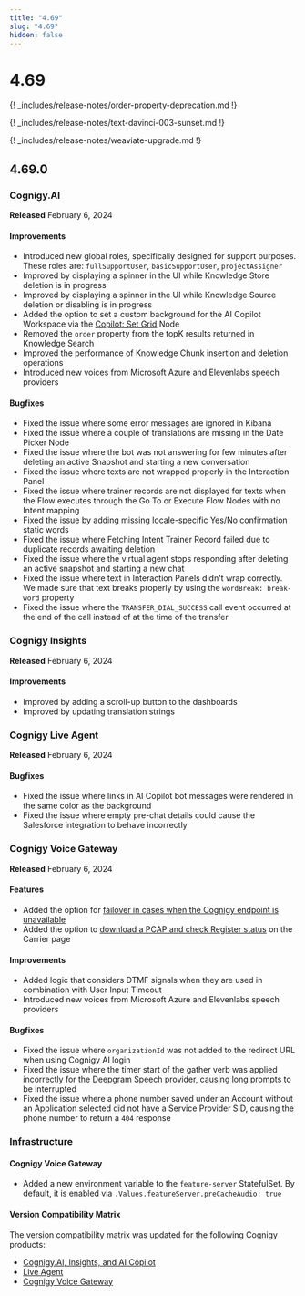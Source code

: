 ```yaml
---
title: "4.69"
slug: "4.69"
hidden: false
---
```


# 4.69

{! _includes/release-notes/order-property-deprecation.md !}

{! _includes/release-notes/text-davinci-003-sunset.md !}

{! _includes/release-notes/weaviate-upgrade.md !}

## 4.69.0

### Cognigy.AI

**Released** February 6, 2024

#### Improvements

- Introduced new global roles, specifically designed for support purposes. These roles are: `fullSupportUser`, `basicSupportUser`, `projectAssigner`
- Improved by displaying a spinner in the UI while Knowledge Store deletion is in progress
- Improved by displaying a spinner in the UI while Knowledge Source deletion or disabling is in progress
- Added the option to set a custom background for the AI Copilot Workspace via the [Copilot: Set Grid](../ai/flow-nodes/ai-copilot/set-grid.md) Node
- Removed the `order` property from the topK results returned in Knowledge Search
- Improved the performance of Knowledge Chunk insertion and deletion operations
- Introduced new voices from Microsoft Azure and Elevenlabs speech providers

#### Bugfixes

- Fixed the issue where some error messages are ignored in Kibana
- Fixed the issue where a couple of translations are missing in the Date Picker Node
- Fixed the issue where the bot was not answering for few minutes after deleting an active Snapshot and starting a new conversation
- Fixed the issue where texts are not wrapped properly in the Interaction Panel
- Fixed the issue where trainer records are not displayed for texts when the Flow executes through the Go To or Execute Flow Nodes with no Intent mapping
- Fixed the issue by adding missing locale-specific Yes/No confirmation static words
- Fixed the issue where Fetching Intent Trainer Record failed due to duplicate records awaiting deletion
- Fixed the issue where the virtual agent stops responding after deleting an active snapshot and starting a new chat
- Fixed the issue where text in Interaction Panels didn't wrap correctly. We made sure that text breaks properly by using the `wordBreak: break-word` property
- Fixed the issue where the `TRANSFER_DIAL_SUCCESS` call event occurred at the end of the call instead of at the time of the transfer

### Cognigy Insights

**Released** February 6, 2024

#### Improvements

- Improved by adding a scroll-up button to the dashboards
- Improved by updating translation strings

### Cognigy Live Agent

**Released** February 6, 2024

#### Bugfixes

- Fixed the issue where links in AI Copilot bot messages were rendered in the same color as the background
- Fixed the issue where empty pre-chat details could cause the Salesforce integration to behave incorrectly

### Cognigy Voice Gateway

**Released** February 6, 2024

#### Features

- Added the option for [failover in cases when the Cognigy endpoint is unavailable](../voicegateway/webapp/applications.md#call-forwarding)
- Added the option to [download a PCAP and check Register status](../voicegateway/webapp/carriers.md#outbound-authentication) on the Carrier page

#### Improvements

- Added logic that considers DTMF signals when they are used in combination with User Input Timeout
- Introduced new voices from Microsoft Azure and Elevenlabs speech providers

#### Bugfixes

- Fixed the issue where `organizationId` was not added to the redirect URL when using Cognigy AI login
- Fixed the issue where the timer start of the gather verb was applied incorrectly for the Deepgram Speech provider, causing long prompts to be interrupted
- Fixed the issue where a phone number saved under an Account without an Application selected did not have a Service Provider SID, causing the phone number to return a `404` response

### Infrastructure

#### Cognigy Voice Gateway

- Added a new environment variable to the `feature-server` StatefulSet. By default, it is enabled via `.Values.featureServer.preCacheAudio: true`

#### Version Compatibility Matrix

The version compatibility matrix was updated for the following Cognigy products:

- [Cognigy.AI, Insights, and AI Copilot](../ai/installation/version-compatibility-matrix.md)
- [Live Agent](../live-agent/installation/deployment/version-compatibility-matrix.md)
- [Cognigy Voice Gateway](../voicegateway/installation/version-compatibility-matrix.md)